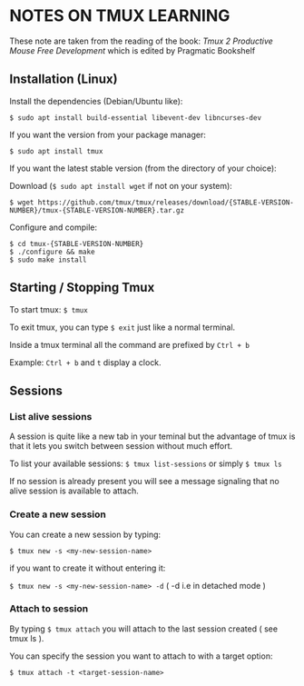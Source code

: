 NOTES ON TMUX LEARNING
======================

These note are taken from the reading of the book: *Tmux 2 Productive Mouse Free Development* which is edited by Pragmatic Bookshelf

Installation (Linux)
--------------------

Install the dependencies (Debian/Ubuntu like):

`$ sudo apt install build-essential libevent-dev libncurses-dev`

If you want the version from your package manager:

`$ sudo apt install tmux`

If you want the latest stable version (from the directory of your choice):

Download (`$ sudo apt install wget` if not on your system):

`$ wget https://github.com/tmux/tmux/releases/download/{STABLE-VERSION-NUMBER}/tmux-{STABLE-VERSION-NUMBER}.tar.gz`

Configure and compile:

```
$ cd tmux-{STABLE-VERSION-NUMBER}
$ ./configure && make
$ sudo make install
```

Starting / Stopping Tmux
------------------------

To start tmux: `$ tmux`

To exit tmux, you can type `$ exit` just like a normal terminal.

Inside a tmux terminal all the command are prefixed by `Ctrl + b`

Example: `Ctrl + b` and `t` display a clock.


Sessions
--------


### List alive sessions

A session is quite like a new tab in your teminal but the advantage of tmux is 
that it lets you switch between session without much effort.

To list your available sessions:
`$ tmux list-sessions` or simply `$ tmux ls`

If no session is already present you will see a message signaling that no alive session is available to attach.


### Create a new session

You can create a new session by typing:

`$ tmux new -s <my-new-session-name>` 

if you want to create it without entering it:

`$ tmux new -s <my-new-session-name> -d` ( -d i.e in detached mode )


### Attach to session

By typing `$ tmux attach` you will attach to the last session created ( see tmux ls ).

You can specify the session you want to attach to with a target option:

`$ tmux attach -t <target-session-name>`




























